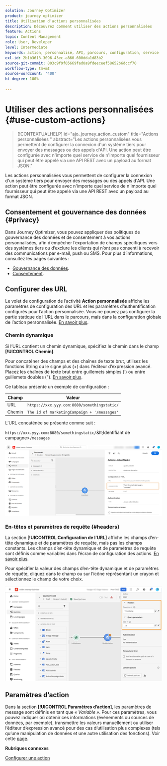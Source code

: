```yaml
---
solution: Journey Optimizer
product: journey optimizer
title: Utilisation d’actions personnalisées
description: Découvrez comment utiliser des actions personnalisées
feature: Actions
topic: Content Management
role: User, Developer
level: Intermediate
keywords: action, personnalisé, API, parcours, configuration, service
exl-id: 2b1b3613-3096-43ec-a860-600dda1d83b2
source-git-commit: 803c9f9f05669fad0a9fdeeceef58652b6dccf70
workflow-type: tm+mt
source-wordcount: '400'
ht-degree: 100%

---
```


# Utiliser des actions personnalisées {#use-custom-actions}

>[!CONTEXTUALHELP]
>id="ajo_journey_action_custom"
>title="Actions personnalisées "
>abstract="Les actions personnalisées vous permettent de configurer la connexion d&#39;un système tiers pour envoyer des messages ou des appels d&#39;API. Une action peut être configurée avec n&#39;importe quel service de n&#39;importe quel fournisseur qui peut être appelé via une API REST avec un payload au format JSON."

Les actions personnalisées vous permettent de configurer la connexion d&#39;un système tiers pour envoyer des messages ou des appels d&#39;API. Une action peut être configurée avec n&#39;importe quel service de n&#39;importe quel fournisseur qui peut être appelé via une API REST avec un payload au format JSON.

## Consentement et gouvernance des données {#privacy}

Dans Journey Optimizer, vous pouvez appliquer des politiques de gouvernance des données et de consentement à vos actions personnalisées, afin d’empêcher l’exportation de champs spécifiques vers des systèmes tiers ou d’exclure les clients qui n’ont pas consenti à recevoir des communications par e-mail, push ou SMS. Pour plus d’informations, consultez les pages suivantes :

* [Gouvernance des données](../action/action-privacy.md).
* [Consentement](../action/consent.md).

## Configurer des URL

Le volet de configuration de l’activité **Action personnalisée** affiche les paramètres de configuration des URL et les paramètres d’authentification configurés pour l’action personnalisée. Vous ne pouvez pas configurer la partie statique de l’URL dans le parcours, mais dans la configuration globale de l’action personnalisée. [En savoir plus](../action/about-custom-action-configuration.md).

### Chemin dynamique

Si l’URL contient un chemin dynamique, spécifiez le chemin dans le champ **[!UICONTROL Chemin]**.

Pour concaténer des champs et des chaînes de texte brut, utilisez les fonctions String ou le signe plus (+) dans l’éditeur d’expression avancé. Placez les chaînes de texte brut entre guillemets simples (’) ou entre guillemets doubles (&quot;). [En savoir plus](expression/expressionadvanced.md).

Ce tableau présente un exemple de configuration :

| Champ | Valeur |
| --- | --- |
| URL | `https://xxx.yyy.com:8080/somethingstatic/` |
| Chemin | `The id of marketingCampaign + '/messages'` |

L’URL concaténée se présente comme suit :

`https://xxx.yyy.com:8080/somethingstatic/`\&lt;Identifiant de campagne\>`/messages`

![](assets/journey-custom-action-url.png)

### En-têtes et paramètres de requête {#headers}

La section **[!UICONTROL Configuration de l’URL]** affiche les champs d’en-tête dynamique et de paramètres de requête, mais pas les champs constants. Les champs d’en-tête dynamique et de paramètres de requête sont définis comme variables dans l’écran de configuration des actions. [En savoir plus](../action/about-custom-action-configuration.md#url-configuration).

Pour spécifier la valeur des champs d’en-tête dynamique et de paramètres de requête, cliquez dans le champ ou sur l’icône représentant un crayon et sélectionnez le champ de votre choix.

![](assets/journey-dynamicheaderfield.png)

## Paramètres d’action

Dans la section **[!UICONTROL Paramètres d’action]**, les paramètres de message sont définis en tant que _« Variable »_. Pour ces paramètres, vous pouvez indiquer où obtenir ces informations (événements ou sources de données, par exemple), transmettre les valeurs manuellement ou utiliser l’éditeur d’expression avancé pour des cas d’utilisation plus complexes (tels qu’une manipulation de données et une autre utilisation des fonctions). Voir cette [page](expression/expressionadvanced.md).

**Rubriques connexes**

[Configurer une action](../action/about-custom-action-configuration.md)
